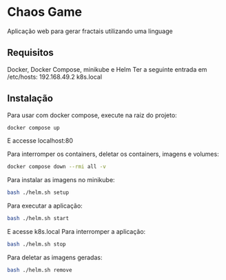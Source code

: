 # Chaos Game

Aplicação web para gerar fractais utilizando uma linguage

## Requisitos

Docker, Docker Compose, minikube e Helm
Ter a seguinte entrada em /etc/hosts: 192.168.49.2 k8s.local

## Instalação

Para usar com docker compose, execute na raiz do projeto:

```bash
docker compose up
```
E accesse localhost:80

Para interromper os containers, deletar os containers, imagens e volumes:

```bash
docker compose down --rmi all -v
```

Para instalar as imagens no minikube:

```bash
bash ./helm.sh setup
```

Para executar a aplicação:

```bash
bash ./helm.sh start
```
E acesse k8s.local
Para interromper a aplicação:

```bash
bash ./helm.sh stop
```
Para deletar as imagens geradas:

```bash
bash ./helm.sh remove
```

